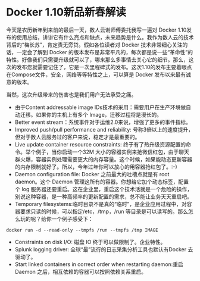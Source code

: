 # Docker 1.10新品新春解读

今天是农历新年到来前的最后一天，数人云谢师傅委托我写一遍对 Docker 1.10发布的使用总结，讲讲它有什么亮点和缺点，未来趋势是什么。我作为数人云的技术背后的“梅长苏”，肯定责无旁贷。假如各位读者对 Docker 技术非常细心关注的话，一定会了解到 Docker 的版本发布是非常平凡的，每次都是说一些“革命性”的特性。好像我们只需要升级就可以了，哪来那么多事情去关心它的细节。那么，这次的发布您就需要记住了，它是一次里程碑式的发布。这次1.10的发布主要着眼点在Compose文件，安全，网络等等特性之上，可以算是 Docker 发布以来最有诚意的版本。

当然，这次升级带来的伤害也是我们用户无法承受之痛。

* 由于Content addressable image IDs技术的采用：需要用户在生产环境做自动迁移。如果你的主机上有多个 Image，迁移过程将是漫长的。
* Better event stream：系统事件对于运维2.0来说，增强了更多的事件指标。
* Improved push/pull performance and reliability: 号称3倍以上的速度提升，但对于数人云服务过的客户来说，稳定才是最重要的。
* Live update container resource constraints: 终于有了热升级资源配置的命令。举个例子，当你启动一个32M 大小的容器实例来抢微信红包，由于聊天群火爆，容器实例处理需要更大的内存容量。这个时候，如果能动态更新容器的内存限制就好了。所以，今年过年你可以放心的用容器抢红包了。:-)
* Daemon configuration file: Docker 之前最大的吐槽点就是有 root daemon。这个 Daemon 管理这所有的容器。你想给它加个动态标签，配置个 log 服务器还要重启。这在企业里，重启这个技术活就是一个危险的操作，别说这种容器，是一种高频率的更新配置的需求，总不能让业务天天重启吧。
* Temporary filesystems:临时目录不是真的“临时”，是企业应用过程中，对容器要求只读的时候，可以指定/etc，/tmp，/run 等目录是可以读写的。那么怎么玩的呢？给你一个例子感受下：
```
docker run -d --read-only --tmpfs /run --tmpfs /tmp IMAGE
```
* Constraints on disk I/O: 磁盘 IO 终于可以做限制了。企业特性。
* Splunk logging driver: 全球“最”流行的日志采集分析工具也默认有Docker 去驱动了。
* Start linked containers in correct order when restarting daemon:重启 Daemon 之后，相互依赖的容器可以按照依赖关系重启。

